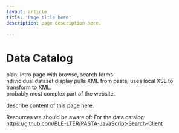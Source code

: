 ```yaml
---
layout: article
title: 'Page tltle here'
description: page description here.

---
```


<h1>Data Catalog</h1>

<p>plan: 
intro page with browse, search forms
<br/>
 ndivididual dataset display pulls XML from pasta, uses local XSL to transform to XML.
<br/> 
probably most complex part of the website.


</p>
	
<p>	describe content of this page here.</p>


Resources we should be aware of:
For the data catalog:
https://github.com/BLE-LTER/PASTA-JavaScript-Search-Client

